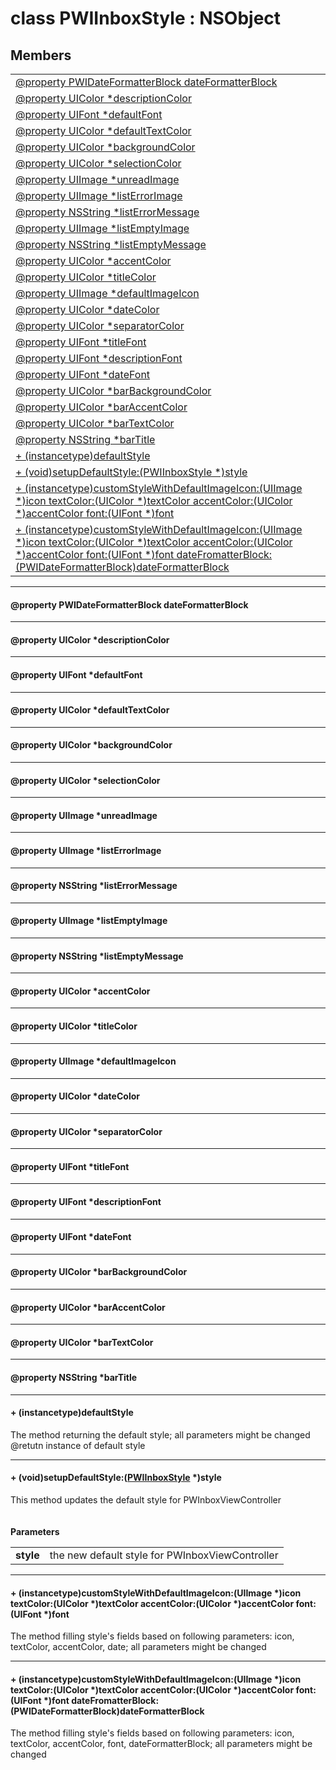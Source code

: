 
# <a name="heading"></a>class PWIInboxStyle : NSObject  

## Members  

<table>
	<tr>
		<td><a href="#1aacd203532f8ec6cd72326787303aa19c">@property PWIDateFormatterBlock dateFormatterBlock</a></td>
	</tr>
	<tr>
		<td><a href="#1ab68372e68ea9d827c10756a0f8dd9f96">@property UIColor *descriptionColor</a></td>
	</tr>
	<tr>
		<td><a href="#1af4bec8861a6e34d9b16bc86f8734440b">@property UIFont *defaultFont</a></td>
	</tr>
	<tr>
		<td><a href="#1a4f50047b619ab1aaa7d84797967ae624">@property UIColor *defaultTextColor</a></td>
	</tr>
	<tr>
		<td><a href="#1a215d2af72f23440f74ed5f88eac406b7">@property UIColor *backgroundColor</a></td>
	</tr>
	<tr>
		<td><a href="#1a24fc2b3cc7d0c850c8f4fa6f1cce444a">@property UIColor *selectionColor</a></td>
	</tr>
	<tr>
		<td><a href="#1a95743f45fee89787671b54d00972f38c">@property UIImage *unreadImage</a></td>
	</tr>
	<tr>
		<td><a href="#1a78e5a8fb3b037e0632a778ecdc1e0669">@property UIImage *listErrorImage</a></td>
	</tr>
	<tr>
		<td><a href="#1a2d93dc9cab5b7b4fb2894dbedd0a02a1">@property NSString *listErrorMessage</a></td>
	</tr>
	<tr>
		<td><a href="#1a1d320736631ebd8fcc3101f1e046f6df">@property UIImage *listEmptyImage</a></td>
	</tr>
	<tr>
		<td><a href="#1a0ddefd1980973757feb892b89bcaf046">@property NSString *listEmptyMessage</a></td>
	</tr>
	<tr>
		<td><a href="#1a0904868ff5c9fab87151068c671fa9d3">@property UIColor *accentColor</a></td>
	</tr>
	<tr>
		<td><a href="#1a46cb12bf69fe0dc2be7d219ccafb6f45">@property UIColor *titleColor</a></td>
	</tr>
	<tr>
		<td><a href="#1a052fae8dfaeae6ef9cda84a57878807f">@property UIImage *defaultImageIcon</a></td>
	</tr>
	<tr>
		<td><a href="#1a2618822284308fb60285a91c02d5815b">@property UIColor *dateColor</a></td>
	</tr>
	<tr>
		<td><a href="#1a87bdf683c56dc6fb2bd248871ab34170">@property UIColor *separatorColor</a></td>
	</tr>
	<tr>
		<td><a href="#1acd1665323616bf107840ff126568cecd">@property UIFont *titleFont</a></td>
	</tr>
	<tr>
		<td><a href="#1a370f08d317a1ae63ad816712c823d03c">@property UIFont *descriptionFont</a></td>
	</tr>
	<tr>
		<td><a href="#1adca5ee4567bfd76689035b484c02086b">@property UIFont *dateFont</a></td>
	</tr>
	<tr>
		<td><a href="#1a08b0f8a266ccdfc5909d585d65168ffc">@property UIColor *barBackgroundColor</a></td>
	</tr>
	<tr>
		<td><a href="#1a8a6f9bc7a693822df4ae91f1d036e7cd">@property UIColor *barAccentColor</a></td>
	</tr>
	<tr>
		<td><a href="#1aa0c7c6a1bd40e19ca90fcf6e670801c9">@property UIColor *barTextColor</a></td>
	</tr>
	<tr>
		<td><a href="#1a76dca57fb29fb22d45ad3ec301e3c566">@property NSString *barTitle</a></td>
	</tr>
	<tr>
		<td><a href="#1a63f29bb2119fa6fa73f5f9c66db3cc0a">+ (instancetype)defaultStyle</a></td>
	</tr>
	<tr>
		<td><a href="#1ad65520597fb072e935be386420598fe9">+ (void)setupDefaultStyle:(PWIInboxStyle *)style</a></td>
	</tr>
	<tr>
		<td><a href="#1a646526f86f6751b5302104f92961e846">+ (instancetype)customStyleWithDefaultImageIcon:(UIImage *)icon textColor:(UIColor *)textColor accentColor:(UIColor *)accentColor font:(UIFont *)font</a></td>
	</tr>
	<tr>
		<td><a href="#1a6471c0c4f74333bbeb85d718da8ec3de">+ (instancetype)customStyleWithDefaultImageIcon:(UIImage *)icon textColor:(UIColor *)textColor accentColor:(UIColor *)accentColor font:(UIFont *)font dateFromatterBlock:(PWIDateFormatterBlock)dateFormatterBlock</a></td>
	</tr>
</table>


----------  
  

#### <a name="1aacd203532f8ec6cd72326787303aa19c"></a>@property PWIDateFormatterBlock dateFormatterBlock  


----------  
  

#### <a name="1ab68372e68ea9d827c10756a0f8dd9f96"></a>@property UIColor \*descriptionColor  


----------  
  

#### <a name="1af4bec8861a6e34d9b16bc86f8734440b"></a>@property UIFont \*defaultFont  


----------  
  

#### <a name="1a4f50047b619ab1aaa7d84797967ae624"></a>@property UIColor \*defaultTextColor  


----------  
  

#### <a name="1a215d2af72f23440f74ed5f88eac406b7"></a>@property UIColor \*backgroundColor  


----------  
  

#### <a name="1a24fc2b3cc7d0c850c8f4fa6f1cce444a"></a>@property UIColor \*selectionColor  


----------  
  

#### <a name="1a95743f45fee89787671b54d00972f38c"></a>@property UIImage \*unreadImage  


----------  
  

#### <a name="1a78e5a8fb3b037e0632a778ecdc1e0669"></a>@property UIImage \*listErrorImage  


----------  
  

#### <a name="1a2d93dc9cab5b7b4fb2894dbedd0a02a1"></a>@property NSString \*listErrorMessage  


----------  
  

#### <a name="1a1d320736631ebd8fcc3101f1e046f6df"></a>@property UIImage \*listEmptyImage  


----------  
  

#### <a name="1a0ddefd1980973757feb892b89bcaf046"></a>@property NSString \*listEmptyMessage  


----------  
  

#### <a name="1a0904868ff5c9fab87151068c671fa9d3"></a>@property UIColor \*accentColor  


----------  
  

#### <a name="1a46cb12bf69fe0dc2be7d219ccafb6f45"></a>@property UIColor \*titleColor  


----------  
  

#### <a name="1a052fae8dfaeae6ef9cda84a57878807f"></a>@property UIImage \*defaultImageIcon  


----------  
  

#### <a name="1a2618822284308fb60285a91c02d5815b"></a>@property UIColor \*dateColor  


----------  
  

#### <a name="1a87bdf683c56dc6fb2bd248871ab34170"></a>@property UIColor \*separatorColor  


----------  
  

#### <a name="1acd1665323616bf107840ff126568cecd"></a>@property UIFont \*titleFont  


----------  
  

#### <a name="1a370f08d317a1ae63ad816712c823d03c"></a>@property UIFont \*descriptionFont  


----------  
  

#### <a name="1adca5ee4567bfd76689035b484c02086b"></a>@property UIFont \*dateFont  


----------  
  

#### <a name="1a08b0f8a266ccdfc5909d585d65168ffc"></a>@property UIColor \*barBackgroundColor  


----------  
  

#### <a name="1a8a6f9bc7a693822df4ae91f1d036e7cd"></a>@property UIColor \*barAccentColor  


----------  
  

#### <a name="1aa0c7c6a1bd40e19ca90fcf6e670801c9"></a>@property UIColor \*barTextColor  


----------  
  

#### <a name="1a76dca57fb29fb22d45ad3ec301e3c566"></a>@property NSString \*barTitle  


----------  
  

#### <a name="1a63f29bb2119fa6fa73f5f9c66db3cc0a"></a>+ (instancetype)defaultStyle  
The method returning the default style; all parameters might be changed<br/>@retutn instance of default style 

----------  
  

#### <a name="1ad65520597fb072e935be386420598fe9"></a>+ (void)setupDefaultStyle:(<a href="#heading">PWIInboxStyle</a> \*)style  
This method updates the default style for PWInboxViewController<br/><br/><br/><strong>Parameters</strong><br/>
<table>
	<tr>
		<td><strong>style</strong></td>
		<td>the new default style for PWInboxViewController </td>
	</tr>
</table>


----------  
  

#### <a name="1a646526f86f6751b5302104f92961e846"></a>+ (instancetype)customStyleWithDefaultImageIcon:(UIImage \*)icon textColor:(UIColor \*)textColor accentColor:(UIColor \*)accentColor font:(UIFont \*)font  
The method filling style's fields based on following parameters: icon, textColor, accentColor, date; all parameters might be changed 

----------  
  

#### <a name="1a6471c0c4f74333bbeb85d718da8ec3de"></a>+ (instancetype)customStyleWithDefaultImageIcon:(UIImage \*)icon textColor:(UIColor \*)textColor accentColor:(UIColor \*)accentColor font:(UIFont \*)font dateFromatterBlock:(PWIDateFormatterBlock)dateFormatterBlock  
The method filling style's fields based on following parameters: icon, textColor, accentColor, font, dateFormatterBlock; all parameters might be changed 
